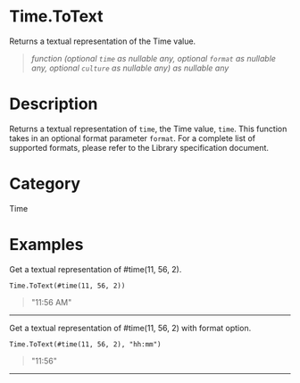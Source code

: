 # Time.ToText
Returns a textual representation of the Time value.
> _function (optional <code>time</code> as nullable any, optional <code>format</code> as nullable any, optional <code>culture</code> as nullable any) as nullable any_

# Description 
Returns a textual representation of <code>time</code>, the Time value, <code>time</code>. 
    This function takes in an optional format parameter <code>format</code>. For a complete list of supported formats, please refer to the Library specification document.
# Category 
Time
# Examples 
Get a textual representation of #time(11, 56, 2).
```
Time.ToText(#time(11, 56, 2))
```
> "11:56 AM"
***
Get a textual representation of #time(11, 56, 2) with format option.
```
Time.ToText(#time(11, 56, 2), "hh:mm")
```
> "11:56"
***
